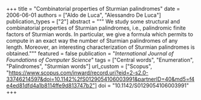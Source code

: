 +++
title = "Combinatorial properties of Sturmian palindromes"
date = 2006-06-01
authors = ["Aldo de Luca", "Alessandro De Luca"]
publication_types = ["2"]
abstract = """
We study some structural and combinatorial properties of Sturmian palindromes,
i.e., palindromic finite factors of Sturmian words. In particular, we give a
formula which permits to compute in an exact way the number of Sturmian
palindromes of any length. Moreover, an interesting characterization of Sturmian
palindromes is obtained."""
featured = false
publication = "*International Journal of Foundations of Computer Science*"
tags = ["Central words", "Enumeration", "Palindromes", "Sturmian words"]
url_custom = ["Scopus", "https://www.scopus.com/inward/record.uri?eid=2-s2.0-33746214597&doi=10.1142%2fS0129054106003991&partnerID=40&md5=f4e4ed81dfd4a1b8114ffe9d813747b2"]
doi = "10.1142/S0129054106003991"
+++
